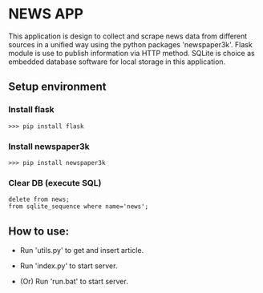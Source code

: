 # NEWS APP
This application is design to collect and scrape news data from different sources in a unified way using the python packages 'newspaper3k'. Flask module is use to publish information via HTTP method. SQLite is choice as embedded database software for local storage in this application.
## Setup environment

### Install flask
    >>> pip install flask

### Install newspaper3k
    >>> pip install newspaper3k

### Clear DB (execute SQL)
    delete from news;    
    from sqlite_sequence where name='news';

## How to use:
- Run 'utils.py' to get and insert article.

- Run 'index.py' to start server.

- (Or) Run 'run.bat' to start server.



